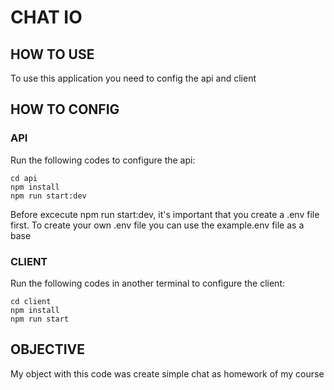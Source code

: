 # CHAT IO

## HOW TO USE

To use this application you need to config the api and client

## HOW TO CONFIG

### API
Run the following codes to configure the api:
```
cd api
npm install
npm run start:dev
```
Before excecute npm run start:dev, it's important that you create a .env file
first. To create your own .env file you can use the example.env file as a base

### CLIENT
Run the following codes in another terminal to configure the client:

```
cd client
npm install
npm run start
```

## OBJECTIVE
My object with this code was create simple chat as homework of my course